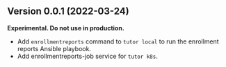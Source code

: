 ## Version 0.0.1 (2022-03-24)

**Experimental. Do not use in production.**

* Add `enrollmentreports` command to `tutor local` to run the
  enrollment reports Ansible playbook.
* Add enrollmentreports-job service for `tutor k8s`.

